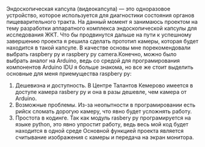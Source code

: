 Эндоскопическая капсула (видеокапсула) — это одноразовое устройство, которое используется для диагностики состояния органов пищеварительного тракта.
На данный момент я занимаюсь проектом на тему разработки аппаратного комплекса эндоскопической капсулы для исследования ЖКТ. Что бы продвинутся дальше на пути к успешному завершению проекта я решила сделать прототип камеры, которая будет находится в такой капсуле. В качестве основы мне порекомендовали выбрать raspbery py и raspbery py camera.Конечно, можно было выбрать аналог на Arduino, ведь со средой для програмирования компонентов Arduino IDU я больше знакома, но все же стоит выделить основные для меня приемущества raspbery py:
1. Дешевизна и доступность. В Центре Талантов Кемерово имеется в доступе камера rasbery py и она в разы дешевле, чем камера от Arduino.
2. Возможные проблемы. Из-за неопытности в програмировании есть рийск сломать дорогую камеру, что явно будет усложнять работу.
3. Простота в кодинге. Так как модуль rasbery py програмируется на языке python, это явно упростит работу, ведь весь мой код будет находится в одной среде
Основной функцией проекта является считывание изображения с камеры и передача на экран монитора.
